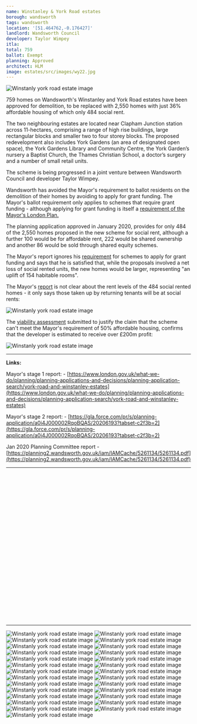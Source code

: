 ```yaml
---
name: Winstanley & York Road estates 
borough: wandsworth
tags: wandsworth
location: '[51.464762,-0.176427]'
landlord: Wandsworth Council
developer: Taylor Wimpey
itla:
total: 759
ballot: Exempt
planning: Approved
architect: HLM
image: estates/src/images/wy22.jpg
---
```

![Winstanly york road estate image](src/images/wy22.jpg)

759 homes on Wandsworth's Winstanley and York Road estates have been approved for demolition, to be replaced with 2,550 homes with just 36% affordable housing of which only 484 social rent.

The two neighbouring estates are located near Clapham Junction station across 11-hectares, comprising a range of high rise buildings, large rectangular blocks and smaller two to four storey blocks. The proposed redevelopment also includes York Gardens (an area of designated open space), the York Gardens Library and Community Centre, the York Garden’s nursery a Baptist Church, the Thames Christian School, a doctor’s surgery and a number of small retail units.

The scheme is being progressed in a joint venture between Wandsworth Council and developer Taylor Wimpey.

Wandsworth has avoided the Mayor's requirement to ballot residents on the demolition of their homes by avoiding to apply for grant funding. The Mayor's ballot requirement only applies to schemes that require grant funding - although applying for grant funding is itself a [requirement of the Mayor's London Plan.](https://www.london.gov.uk/what-we-do/planning/london-plan/current-london-plan/london-plan-chapter-3/policy-312-negotiating)

The planning application approved in January 2020, provides for only 484 of the 2,550 homes proposed in the new scheme for social rent, although a further 100 would be for affordable rent, 222 would be shared ownership and another 86 would be sold through shared equity schemes.

The Mayor's report ignores his [requirement](https://www.london.gov.uk/what-we-do/planning/london-plan/current-london-plan/london-plan-chapter-3/policy-312-negotiating) for schemes to apply for grant funding and says that he is satisfied that, while the proposals involved a net loss of social rented units, the new homes would be larger, representing "an uplift of 154 habitable rooms".

The Mayor's [report](https://www.london.gov.uk/sites/default/files/public%3A//public%3A//PAWS/media_id_454975///york_road_and_winstanley_estates_report.pdf) is not clear about the rent levels of the 484 social rented homes - it only says those taken up by returning tenants will be at social rents:

![Winstanly york road estate image](src/images/winstanleysr2.png)

The [viability assessment](https://planning2.wandsworth.gov.uk/iam/IAMCache/5121327/5121327.pdf) submitted to justify the claim that the scheme can't meet the Mayor's requirement of 50% affordable housing, confirms that the developer is estimated to receive over £200m profit:

![Winstanly york road estate image](src/images/winstanleyprofit.png)

---

__Links:__

Mayor's stage 1 report: - [https://www.london.gov.uk/what-we-do/planning/planning-applications-and-decisions/planning-application-search/york-road-and-winstanley-estates](https://www.london.gov.uk/what-we-do/planning/planning-applications-and-decisions/planning-application-search/york-road-and-winstanley-estates)

Mayor's stage 2 report: - [https://gla.force.com/pr/s/planning-application/a0i4J000002RqoBQAS/20206193?tabset-c2f3b=2](https://gla.force.com/pr/s/planning-application/a0i4J000002RqoBQAS/20206193?tabset-c2f3b=2)

Jan 2020 Planning Committee report - [https://planning2.wandsworth.gov.uk/iam/IAMCache/5261134/5261134.pdf](https://planning2.wandsworth.gov.uk/iam/IAMCache/5261134/5261134.pdf)

---

<!------------THE CODE BELOW RENDERS THE MAP - DO NOT EDIT! ---------------------------->

<div id="map" style="width: 100%; height: 400px;"></div>

<script>
  var map = L.map('map').setView({{ location }}, 13);
  L.tileLayer('https://tile.openstreetmap.org/{z}/{x}/{y}.png', {
  maxZoom: 19,
attribution: '&copy; <a href="http://www.openstreetmap.org/copyright">OpenStreetMap</a>'
}).addTo(map);
var circle = L.circle({{ location }}, {
    color: 'red',
    fillColor: '#f03',
    fillOpacity: 0.5,
    radius: 500
}).addTo(map);
</script>

---
 ![Winstanly york road estate image](src/images/wy1.jpg)
  ![Winstanly york road estate image](src/images/wy2.jpg)
  ![Winstanly york road estate image](src/images/wy3.jpg)
  ![Winstanly york road estate image](src/images/wy4.jpg)
  ![Winstanly york road estate image](src/images/wy5.jpg)
  ![Winstanly york road estate image](src/images/wy6.jpg)
  ![Winstanly york road estate image](src/images/wy7.jpg)
  ![Winstanly york road estate image](src/images/wy8.jpg)
  ![Winstanly york road estate image](src/images/wy9.jpg)
  ![Winstanly york road estate image](src/images/wy10.jpg)
  ![Winstanly york road estate image](src/images/wy11.jpg)
  ![Winstanly york road estate image](src/images/wy12.jpg)
  ![Winstanly york road estate image](src/images/wy13.jpg)
  ![Winstanly york road estate image](src/images/wy14.jpg)
  ![Winstanly york road estate image](src/images/wy15.jpg)
  ![Winstanly york road estate image](src/images/wy16.jpg)
  ![Winstanly york road estate image](src/images/wy17.jpg)
  ![Winstanly york road estate image](src/images/wy18.jpg)
  ![Winstanly york road estate image](src/images/wy19.jpg)
  ![Winstanly york road estate image](src/images/wy20.jpg)
  ![Winstanly york road estate image](src/images/wy21.jpg)
  ![Winstanly york road estate image](src/images/wy23.jpg)
  ![Winstanly york road estate image](src/images/wy24.jpg)
  ![Winstanly york road estate image](src/images/wy25.jpg)
  ![Winstanly york road estate image](src/images/wy26.jpg)
  ![Winstanly york road estate image](src/images/wy27.jpg)
  ![Winstanly york road estate image](src/images/wy28.jpg)
